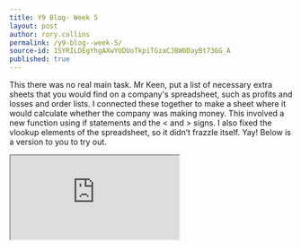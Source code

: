 ```yaml
---
title: Y9 Blog- Week 5
layout: post
author: rory.collins
permalink: /y9-blog--week-5/
source-id: 1SYRILDEgYhgAXwYUDUoTkpiTGzaCJBW0DayBt736G_A
published: true
---
```

This there was no real main task. Mr Keen, put a list of necessary extra sheets that you would find on a company's spreadsheet, such as profits and losses and order lists. I connected these together to make a sheet where it would calculate whether the company was making money. This involved a new function using if statements and the < and > signs. I also fixed the vlookup elements of the spreadsheet, so it didn’t frazzle itself. Yay! Below is a version to you to try out.

<iframe src="https://docs.google.com/spreadsheets/d/e/2PACX-1vSjUiwfQ2nqvgvqrKODxofjbO-CnFkhVR6giBRpZVShenSHSUMTrgQ6C8LThoqRY05SVeGYEWyGiqif/pubhtml?widget=true&amp;headers=false"></iframe>
